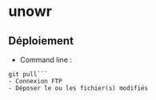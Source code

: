 # unowr

## Déploiement
- Command line : 
```shell 
git pull```
- Connexion FTP 
- Déposer le ou les fichier(s) modifiés
